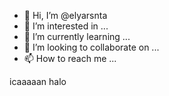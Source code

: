 - 👋 Hi, I’m @elyarsnta
- 👀 I’m interested in ...
- 🌱 I’m currently learning ...
- 💞️ I’m looking to collaborate on ...
- 📫 How to reach me ...

<!---
elyarsnta/elyarsnta is a ✨ special ✨ repository because its `README.md` (this file) appears on your GitHub profile.
You can click the Preview link to take a look at your changes.
--->
icaaaaan halo
